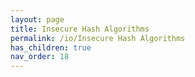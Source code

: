 ```yaml
---
layout: page
title: Insecure Hash Algorithms
permalink: /io/Insecure Hash Algorithms
has_children: true
nav_order: 18
---
```


